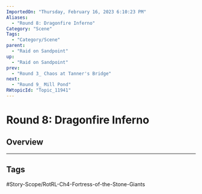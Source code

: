```yaml
---
ImportedOn: "Thursday, February 16, 2023 6:10:23 PM"
Aliases:
  - "Round 8: Dragonfire Inferno"
Category: "Scene"
Tags:
  - "Category/Scene"
parent:
  - "Raid on Sandpoint"
up:
  - "Raid on Sandpoint"
prev:
  - "Round 3_ Chaos at Tanner's Bridge"
next:
  - "Round 9_ Mill Pond"
RWtopicId: "Topic_11941"
---
```

# Round 8: Dragonfire Inferno
## Overview

---
## Tags
#Story-Scope/RotRL-Ch4-Fortress-of-the-Stone-Giants

